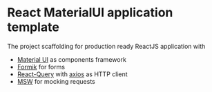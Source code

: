 # React MaterialUI application template

The project scaffolding for production ready ReactJS application with

- [Material UI](https://mui.com) as components framework
- [Formik](https://formik.org) for forms
- [React-Query](https://react-query-v3.tanstack.com/) with [axios](https://axios-http.com/) as HTTP client
- [MSW](https://mswjs.io) for mocking requests